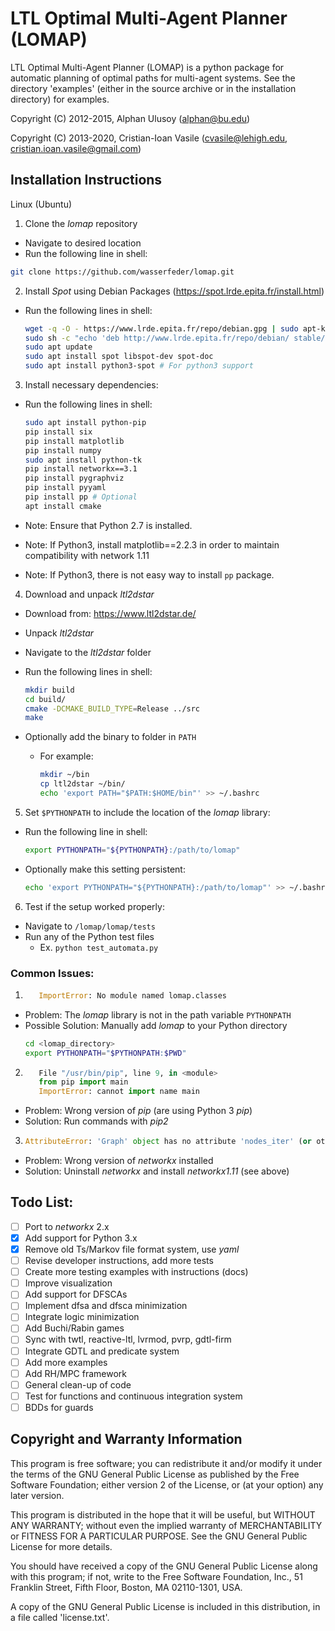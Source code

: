 LTL Optimal Multi-Agent Planner (LOMAP)
=======================================

LTL Optimal Multi-Agent Planner (LOMAP) is a python package for automatic
planning of optimal paths for multi-agent systems.
See the directory 'examples' (either in the source archive or in the
installation directory) for examples.

Copyright (C) 2012-2015, Alphan Ulusoy (alphan@bu.edu)

Copyright (C) 2013-2020, Cristian-Ioan Vasile (cvasile@lehigh.edu,
                                               cristian.ioan.vasile@gmail.com)

## Installation Instructions

Linux (Ubuntu)
1. Clone the _lomap_ repository
  * Navigate to desired location
  * Run the following line in shell:

  ```bash
  git clone https://github.com/wasserfeder/lomap.git
  ```

2. Install _Spot_ using Debian Packages (https://spot.lrde.epita.fr/install.html)
  * Run the following lines in shell:

    ```bash
    wget -q -O - https://www.lrde.epita.fr/repo/debian.gpg | sudo apt-key add -
    sudo sh -c "echo 'deb http://www.lrde.epita.fr/repo/debian/ stable/' >> /etc/apt/sources.list"
    sudo apt update
    sudo apt install spot libspot-dev spot-doc
    sudo apt install python3-spot # For python3 support
    ```

3. Install necessary dependencies:

  * Run the following lines in shell:

    ```bash
    sudo apt install python-pip
    pip install six
    pip install matplotlib
    pip install numpy
    sudo apt install python-tk
    pip install networkx==3.1
    pip install pygraphviz
    pip install pyyaml
    pip install pp # Optional
    apt install cmake
    ```

  * Note: Ensure that Python 2.7 is installed.
  * Note: If Python3, install matplotlib==2.2.3 in order to maintain compatibility with network 1.11
  * Note: If Python3, there is not easy way to install `pp` package.

4. Download and unpack _ltl2dstar_
  * Download from: https://www.ltl2dstar.de/
  * Unpack _ltl2dstar_
  * Navigate to the _ltl2dstar_ folder
  * Run the following lines in shell:

      ```bash
      mkdir build
      cd build/
      cmake -DCMAKE_BUILD_TYPE=Release ../src
      make
      ```

  * Optionally add the binary to folder in `PATH`
    * For example:

      ```bash
      mkdir ~/bin
      cp ltl2dstar ~/bin/
      echo 'export PATH="$PATH:$HOME/bin"' >> ~/.bashrc
      ```

5. Set `$PYTHONPATH` to include the location of the _lomap_ library:
  * Run the following line in shell:

      ```bash
      export PYTHONPATH="${PYTHONPATH}:/path/to/lomap"
      ```

  * Optionally make this setting persistent:

      ```bash
      echo 'export PYTHONPATH="${PYTHONPATH}:/path/to/lomap"' >> ~/.bashrc
      ```

6. Test if the setup worked properly:
  * Navigate to `/lomap/lomap/tests`
  * Run any of the Python test files
    * Ex. `python test_automata.py`

### Common Issues:
1. ```python
      ImportError: No module named lomap.classes
   ```
  * Problem: The _lomap_ library is not in the path variable `PYTHONPATH`
  * Possible Solution: Manually add _lomap_ to your Python directory
    ```bash
    cd <lomap_directory>
    export PYTHONPATH="$PYTHONPATH:$PWD"
    ```

2. ```python
      File "/usr/bin/pip", line 9, in <module>
      from pip import main
      ImportError: cannot import name main
   ```
  * Problem: Wrong version of _pip_ (are using Python 3 _pip_)
  * Solution: Run commands with _pip2_

3. ```python
   AttributeError: 'Graph' object has no attribute 'nodes_iter' (or other graph issues)
   ```
  * Problem: Wrong version of _networkx_ installed
  * Solution: Uninstall _networkx_ and install _networkx1.11_ (see above)


## Todo List:

- [ ] Port to _networkx_ 2.x
- [x] Add support for Python 3.x
- [x] Remove old Ts/Markov file format system, use _yaml_
- [ ] Revise developer instructions, add more tests
- [ ] Create more testing examples with instructions (docs)
- [ ] Improve visualization
- [ ] Add support for DFSCAs
- [ ] Implement dfsa and dfsca minimization
- [ ] Integrate logic minimization
- [ ] Add Buchi/Rabin games
- [ ] Sync with twtl, reactive-ltl, lvrmod, pvrp, gdtl-firm
- [ ] Integrate GDTL and predicate system
- [ ] Add more examples
- [ ] Add RH/MPC framework
- [ ] General clean-up of code
- [ ] Test for functions and continuous integration system
- [ ] BDDs for guards

## Copyright and Warranty Information

This program is free software; you can redistribute it and/or
modify it under the terms of the GNU General Public License
as published by the Free Software Foundation; either version 2
of the License, or (at your option) any later version.

This program is distributed in the hope that it will be useful,
but WITHOUT ANY WARRANTY; without even the implied warranty of
MERCHANTABILITY or FITNESS FOR A PARTICULAR PURPOSE.  See the
GNU General Public License for more details.

You should have received a copy of the GNU General Public License
along with this program; if not, write to the Free Software
Foundation, Inc., 51 Franklin Street, Fifth Floor, Boston, MA
02110-1301, USA.

A copy of the GNU General Public License is included in this
distribution, in a file called 'license.txt'.
